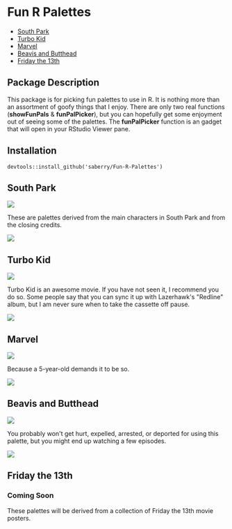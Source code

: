Fun R Palettes
================

-   [South Park](#south-park)
-   [Turbo Kid](#turbo-kid)
-   [Marvel](#marvel)
-   [Beavis and Butthead](#beavis-and-butthead)
-   [Friday the 13th](#friday-the-13th)


Package Description
-------------------

This package is for picking fun palettes to use in R.  It is nothing more than an assortment of goofy things that I enjoy. There are only two real functions (**showFunPals** & **funPalPicker**), but you can hopefully get some enjoyment out of seeing some of the palettes.  The **funPalPicker** function is an gadget that will open in your RStudio Viewer pane.

Installation
------------

```{r}
devtools::install_github('saberry/Fun-R-Palettes')
```

South Park
----------

![](images/southParkBoys.png)

These are palettes derived from the main characters in South Park and from the closing credits.

![](images/southParkVolcano.png)

Turbo Kid
---------

![](images/turboKid2.jpg)

Turbo Kid is an awesome movie.  If you have not seen it, I recommend you do so.  Some people say that you can sync it up with Lazerhawk's "Redline" album, but I am never sure when to take the cassette off pause.

![](images/turboKidVolcano.png)

Marvel
------

![](images/marvel.jpg)

Because a 5-year-old demands it to be so.

![](images/marvelVolcano.png)

Beavis and Butthead
-------------------

![](images/beavisButthead.png)

You probably won't get hurt, expelled, arrested, or deported for using this palette, but you might end up watching a few episodes.

![](images/beavisButtheadVolcano.png)

Friday the 13th
---------------

### Coming Soon ###

These palettes will be derived from a collection of Friday the 13th movie posters.